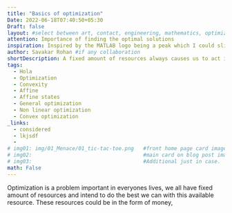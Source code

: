 ```yaml
---
title: "Basics of optimization"
Date: 2022-06-18T07:40:50+05:30
Draft: false
layout: #select between art, contact, engineering, mathematics, optimization, sports
attention: Importance of finding the optimal solutions
inspiration: Inspired by the MATLAB logo being a peak which I could slice off with a plane
author: Savakar Rohan #if any collaboration
shortDescription: A fixed amount of resources always causes us to act in a specific manner. Is it possible to quantigy which manner would make us the most efficient user of our resources? How do we go about writing the problem in mathematical terms? Do these problems always fall under a certain group?
tags:
  - Hola
  - Optimization
  - Convexity
  - Affine
  - Affine states
  - General optimization
  - Non linear optimization
  - Convex optimization
_links:
  - considered
  - lkjsdf
  -
# img01: img/01_Menace/01_tic-tac-toe.png   #front home page card image
# img02:                                    #main card on blog post image
# img03:                                    #Additional just in case.
math: False
---
```


Optimization is a problem important in everyones lives, we all have fixed amount of resources and intend to do the best we can with this available resource. These resources could be in the form of money,
